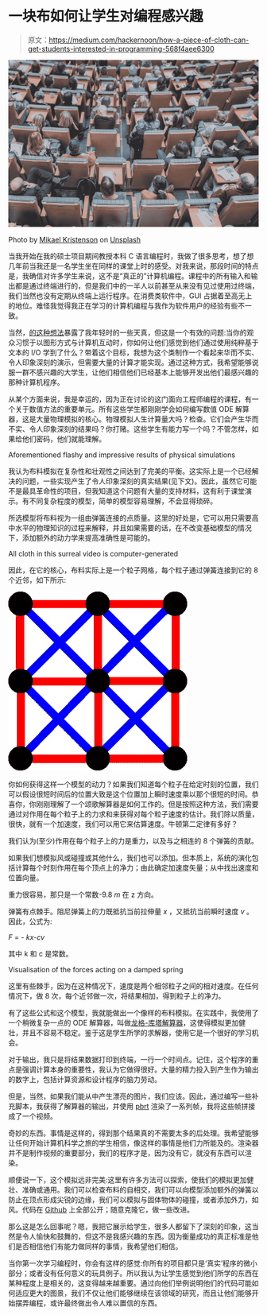 # 一块布如何让学生对编程感兴趣

> 原文：<https://medium.com/hackernoon/how-a-piece-of-cloth-can-get-students-interested-in-programming-568f4aee6300>

![](img/0b6778b1f4723cfe56198fc96bab3883.png)

Photo by [Mikael Kristenson](https://unsplash.com/@mikael_k?utm_source=medium&utm_medium=referral) on [Unsplash](https://unsplash.com?utm_source=medium&utm_medium=referral)

当我开始在我的硕士项目期间教授本科 C 语言编程时，我做了很多思考，想了想几年前当我还是一名学生坐在同样的课堂上时的感受。对我来说，那段时间的特点是，我确信对许多学生来说，这不是“真正的”计算机编程。课程中的所有输入和输出都是通过终端进行的，但是我们中的一半人以前甚至从来没有见过使用过终端，我们当然也没有定期从终端上运行程序。在消费类软件中，GUI 占据着至高无上的地位。难怪我觉得我正在学习的计算机编程与我作为软件用户的经验有些不一致。

当然，[的这种想法](https://hackernoon.com/tagged/thinking)暴露了我年轻时的一些天真，但这是一个有效的问题:当你的观众习惯于以图形方式与计算机互动时，你如何让他们感觉到他们通过使用纯粹基于文本的 I/O 学到了什么？带着这个目标，我想为这个类制作一个看起来华而不实、令人印象深刻的演示，但需要大量的计算才能实现。通过这种方式，我希望能够说服一群不感兴趣的大学生，让他们相信他们已经基本上能够开发出他们最感兴趣的那种计算机程序。

从某个方面来说，我是幸运的，因为正在讨论的这门面向工程师编程的课程，有一个关于数值方法的重要单元。所有这些学生都刚刚学会如何编写数值 ODE 解算器，这是大量物理模拟的核心。物理模拟人生计算量大吗？检查。它们会产生华而不实、令人印象深刻的结果吗？你打赌。这些学生有能力写一个吗？不管怎样，如果给他们密码，他们就能理解。

Aforementioned flashy and impressive results of physical simulations

我认为布料模拟在复杂性和壮观性之间达到了完美的平衡。这实际上是一个已经解决的问题，一些实现产生了令人印象深刻的真实结果(见下文)。因此，虽然它可能不是最具革命性的项目，但我知道这个问题有大量的支持材料，这有利于课堂演示。有不同复杂程度的模型，简单的模型容易理解，不会显得琐碎。

所选模型将布料视为一组由弹簧连接的点质量。这里的好处是，它可以用只需要高中水平的物理知识的过程来解释，并且如果需要的话，在不改变基础模型的情况下，添加额外的动力学来提高准确性是可能的。

All cloth in this surreal video is computer-generated

因此，在它的核心，布料实际上是一个粒子网格，每个粒子通过弹簧连接到它的 8 个近邻，如下所示:

![](img/9bd0cec97b8622882c551a544004adee.png)

你如何获得这样一个模型的动力？如果我们知道每个粒子在给定时刻的位置，我们可以假设很短时间后的位置大致是这个位置加上瞬时速度乘以那个很短的时间。恭喜你，你刚刚理解了一个颂歌解算器是如何工作的。但是按照这种方法，我们需要通过对作用在每个粒子上的力求和来获得对每个粒子速度的估计。我们除以质量，很快，就有一个加速度，我们可以用它来估算速度。牛顿第二定律有多好？

我们认为(至少)作用在每个粒子上的力是重力，以及与之相连的 8 个弹簧的贡献。

如果我们想模拟风或碰撞或其他什么，我们也可以添加。但本质上，系统的演化包括计算每个时刻作用在每个顶点上的净力；由此确定加速度矢量；从中找出速度和位置向量。

重力很容易，那只是一个常数-9.8 *m* 在 z 方向。

弹簧有点棘手。阻尼弹簧上的力既抵抗当前拉伸量 *x* ，又抵抗当前瞬时速度 *v* 。因此，公式为:

*F* = - *kx-cv*

其中 k 和 c 是常数。

Visualisation of the forces acting on a damped spring

这里有些棘手，因为在这种情况下，速度是两个相邻粒子之间的相对速度。在任何情况下，做 8 次，每个近邻做一次，将结果相加，得到粒子上的净力。

有了这些公式和这个模型，我就能做出一个像样的布料模拟。在实践中，我使用了一个稍微复杂一点的 ODE 解算器，叫做[龙格-库塔解算器](https://en.wikipedia.org/wiki/Runge%E2%80%93Kutta_methods)，这使得模拟更加健壮，并且不容易不稳定。鉴于这是学生所学的求解器，使用它是一个很好的学习机会。

对于输出，我只是将结果数据打印到终端，一行一个时间点。记住，这个程序的重点是强调计算本身的重要性，我认为它做得很好。大量的精力投入到产生作为输出的数字上，包括计算资源和设计程序的脑力劳动。

但是，当然，如果我们能从中产生漂亮的图片，我们应该。因此，通过编写一些补充脚本，我获得了解算器的输出，并使用 [pbrt](http://www.pbrt.org/) 渲染了一系列帧，我将这些帧拼接成了一个视频。

奇妙的东西。事情是这样的，得到那个结果真的不需要太多的后处理。我希望能够让任何开始计算机科学之旅的学生相信，像这样的事情是他们力所能及的。渲染器并不是制作视频的重要部分，我们的程序才是，因为没有它，就没有东西可以渲染。

顺便说一下，这个模拟远非完美:这里有许多方法可以探索，使我们的模拟更加健壮、准确或通用。我们可以检查布料的自相交，我们可以向模型添加额外的弹簧以防止在顶点形成尖锐的边缘，我们可以模拟与固体物体的碰撞，或者添加外力，如风。代码在 [Github](http://www.github,com/at-white/simplecloth) 上全部公开；随意克隆它，做一些改进。

那么这是怎么回事呢？嗯，我把它展示给学生，很多人都留下了深刻的印象，这当然是令人愉快和鼓舞的，但这不是我感兴趣的东西。因为衡量成功的真正标准是他们是否相信他们有能力做同样的事情，我希望他们相信。

当你第一次学习编程时，你会有这样的感觉:你所有的项目都只是‘真实’程序的微小部分；或者没有任何意义的玩具例子。所以我认为让学生感觉到他们所学的东西在某种程度上是相关的，这变得越来越重要。通过向他们举例说明他们的代码可能如何适应更大的图景，我们不仅让他们能够继续在该领域的研究，而且让他们能够开始摆弄编程，或许最终做出令人难以置信的东西。